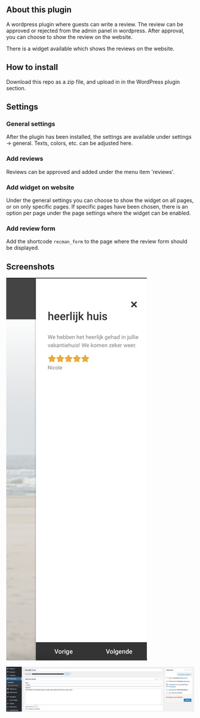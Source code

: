 ## About this plugin

A wordpress plugin where guests can write a review. The review can be approved or rejected from the admin panel in wordpress. After approval, you can choose to show the review on the website.

There is a widget available which shows the reviews on the website.

## How to install

Download this repo as a zip file, and upload in in the WordPress plugin section.

## Settings

### General settings
After the plugin has been installed, the settings are available under settings -> general. Texts, colors, etc. can be adjusted here.

### Add reviews
Reviews can be approved and added under the menu item 'reviews'.

### Add widget on website
Under the general settings you can choose to show the widget on all pages, or on only specific pages.
If specific pages have been chosen, there is an option per page under the page settings where the widget can be enabled.

### Add review form

Add the shortcode `recman_form` to the page where the review form should be displayed.

## Screenshots

![alt text](https://github.com/kerstenremco/recensie-manager/raw/master/widget%20wordpress.png "screenshot")

![alt text](https://github.com/kerstenremco/recensie-manager/raw/master/edit%20reviews.png "screenshot2")
